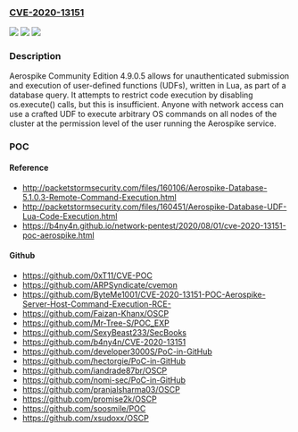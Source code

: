 ### [CVE-2020-13151](https://cve.mitre.org/cgi-bin/cvename.cgi?name=CVE-2020-13151)
![](https://img.shields.io/static/v1?label=Product&message=n%2Fa&color=blue)
![](https://img.shields.io/static/v1?label=Version&message=n%2Fa&color=blue)
![](https://img.shields.io/static/v1?label=Vulnerability&message=n%2Fa&color=brighgreen)

### Description

Aerospike Community Edition 4.9.0.5 allows for unauthenticated submission and execution of user-defined functions (UDFs), written in Lua, as part of a database query. It attempts to restrict code execution by disabling os.execute() calls, but this is insufficient. Anyone with network access can use a crafted UDF to execute arbitrary OS commands on all nodes of the cluster at the permission level of the user running the Aerospike service.

### POC

#### Reference
- http://packetstormsecurity.com/files/160106/Aerospike-Database-5.1.0.3-Remote-Command-Execution.html
- http://packetstormsecurity.com/files/160451/Aerospike-Database-UDF-Lua-Code-Execution.html
- https://b4ny4n.github.io/network-pentest/2020/08/01/cve-2020-13151-poc-aerospike.html

#### Github
- https://github.com/0xT11/CVE-POC
- https://github.com/ARPSyndicate/cvemon
- https://github.com/ByteMe1001/CVE-2020-13151-POC-Aerospike-Server-Host-Command-Execution-RCE-
- https://github.com/Faizan-Khanx/OSCP
- https://github.com/Mr-Tree-S/POC_EXP
- https://github.com/SexyBeast233/SecBooks
- https://github.com/b4ny4n/CVE-2020-13151
- https://github.com/developer3000S/PoC-in-GitHub
- https://github.com/hectorgie/PoC-in-GitHub
- https://github.com/iandrade87br/OSCP
- https://github.com/nomi-sec/PoC-in-GitHub
- https://github.com/pranjalsharma03/OSCP
- https://github.com/promise2k/OSCP
- https://github.com/soosmile/POC
- https://github.com/xsudoxx/OSCP

